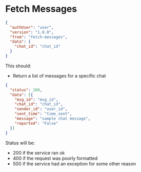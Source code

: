 # Fetch Messages
```json
{
  "authUser": "user",
  "version": "1.0.0",
  "from": "fetch-messages",
  "data": {
    "chat_id": "chat_id"
  }
}
```

This should:
- Return a list of messages for a specific chat

```json
{
  "status": 200,
  "data": [{
    "msg_id": "msg_id",
    "chat_id": "chat_id",
    "sender_id": "user_id",
    "sent_time": "time_sent",
    "message": "sample chat message",
    "reported": "False"
  }]
}
```
Status will be:
- 200 if the service ran ok
- 400 if the request was poorly formatted
- 500 if the service had an exception for some other reason